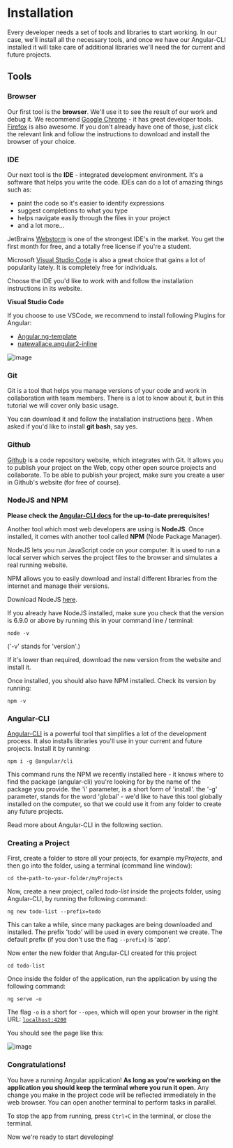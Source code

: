 # Installation

Every developer needs a set of tools and libraries to start working. In our case, we'll install all the necessary tools, and once we have our Angular-CLI installed it will take care of additional libraries we'll need the for current and future projects.

## Tools

### Browser

Our first tool is the **browser**. We'll use it to see the result of our work and debug it. We recommend [Google Chrome](https://www.google.com/chrome/browser/desktop/) - it has great developer tools. [Firefox](https://www.mozilla.org/en-US/firefox/new/) is also awesome. If you don't already have one of those, just click the relevant link and follow the instructions to download and install the browser of your choice.

### IDE

Our next tool is the **IDE** -  integrated development environment. It's a software that helps you write the code. IDEs can do a lot of amazing things such as:

* paint the code so it's easier to identify expressions
* suggest completions to what you type
* helps navigate easily through the files in your project
* and a lot more...

JetBrains [Webstorm](https://www.jetbrains.com/webstorm/download/) is one of the strongest IDE's in the market. You get the first month for free, and a totally free license if you're a student.

Microsoft [Visual Studio Code](https://code.visualstudio.com/) is also a great choice that gains a lot of popularity lately. It is completely free for individuals.

Choose the IDE you'd like to work with and follow the installation instructions in its website.

**Visual Studio Code**

If you choose to use VSCode, we recommend to install following Plugins for Angular:

- [Angular.ng-template](https://marketplace.visualstudio.com/items?itemName=Angular.ng-template)
- [natewallace.angular2-inline](https://marketplace.visualstudio.com/items?itemName=natewallace.angular2-inline)

![image](https://user-images.githubusercontent.com/1223799/30781828-88bf447c-a126-11e7-9128-4c1cdec4002c.png)

### Git

Git is a tool that helps you manage versions of your code and work in collaboration with team members. There is a lot to know about it, but in this tutorial we will cover only basic usage.

You can download it and follow the installation instructions [here](https://git-scm.com/) .
When asked if you'd like to install **git bash**, say yes.

### Github

[Github](https://github.com/) is a code repository website, which integrates with Git. It allows you to publish your project on the Web, copy other open source projects and collaborate. To be able to publish your project, make sure you create a user in Github's website (for free of course).

### NodeJS and NPM

**Please check the [Angular-CLI docs](https://github.com/angular/angular-cli#prerequisites) for the up-to-date prerequisites!**

Another tool which most web developers are using is **NodeJS**. Once installed, it comes with another tool called **NPM** (Node Package Manager).

NodeJS lets you run JavaScript code on your computer. It is used to run a local server which serves the project files to the browser and simulates a real running website.

NPM allows you to easily download and install different libraries from the internet and  manage their versions.

Download NodeJS [here](https://nodejs.org/en/).

If you already have NodeJS installed, make sure you check that the version is 6.9.0 or above by running this in your command line / terminal:   
```
node -v
```
\('-v' stands for 'version'.\)  

If it's lower than required, download the new version from the website and install it.

Once installed, you should also have NPM installed. Check its version by running:  
```
npm -v
```


### Angular-CLI

[Angular-CLI](https://github.com/angular/angular-cli) is a powerful tool that simplifies a lot of the development process. It also installs libraries you'll use in your current and future projects. Install it by running:
```
npm i -g @angular/cli
```

This command runs the NPM we recently installed here - it knows where to find the package (angular-cli) you're looking for by the name of the package you provide.
the 'i' parameter, is a short form of 'install'.
the '-g' parameter, stands for the word 'global' - we'd like to have this tool globally installed on the computer, so that we could use it from any folder to create any future projects.

Read more about Angular-CLI in the following section.

### Creating a Project

First, create a folder to store all your projects, for example _myProjects_, and then go into the folder, using a terminal (command line window):
```
cd the-path-to-your-folder/myProjects
```

Now, create a new project, called _todo-list_ inside the projects folder, using Angular-CLI, by running the following command:
```
ng new todo-list --prefix=todo
```
This can take a while, since many packages are being downloaded and installed.
The prefix 'todo' will be used in every component we create. The default prefix (if you don't use the flag `--prefix`) is 'app'.


Now enter the new folder that Angular-CLI created for this project
```
cd todo-list
```
Once inside the folder of the application, run the application by using the following command:
```
ng serve -o
```
The flag `-o` is a short for `--open`, which will open your browser in the right URL: [`localhost:4200`](http://localhost:4200)

You should see the page like this:

![image](https://github.com/ng-girls/todo-list-tutorial/raw/master/assets/installation-result.png)



### Congratulations!

You have a running Angular application! **As long as you're working on the application you should keep the terminal where you run it open.** Any change you make in the project code will be reflected immediately in the web browser.
You can open another terminal to perform tasks in parallel.

To stop the app from running, press `Ctrl+C` in the terminal, or close the terminal.

Now we're ready to start developing!
